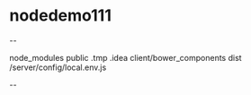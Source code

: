 # nodedemo111


--

node_modules
public
.tmp
.idea
client/bower_components
dist
/server/config/local.env.js

--
